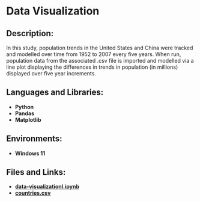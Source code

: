 <h1>Data Visualization</h1>

<h2>Description:</h2>
In this study, population trends in the United States and China were tracked and modelled over time from 1952 to 2007 every five years. When run, population data from the associated .csv file is imported and modelled via a line plot displaying the differences in trends in population (in millions) displayed over five year increments.
<br />


<h2>Languages and Libraries:</h2>

- <b>Python</b> 
- <b>Pandas</b>
- <b>Matplotlib</b>

<h2>Environments:</h2>

- <b>Windows 11</b> 

<h2>Files and Links:</h2>

- <b>[data-visualizationl.ipynb](https://github.com/andrew-disario/data-visualization/blob/main/data-visualization.ipynb)</b> 
- <b>[countries.csv](https://github.com/andrew-disario/data-visualization/blob/main/countries.csv)</b> 
